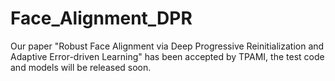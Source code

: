# Face_Alignment_DPR
Our paper "Robust Face Alignment via Deep Progressive Reinitialization and Adaptive Error-driven Learning" has been accepted by TPAMI, the test code and models will be released soon.
